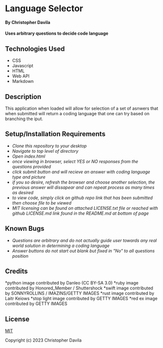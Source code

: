 #  Language Selector

####  By Christopher Davila

#### Uses arbitrary questions to decide code language

## Technologies Used

* CSS
* Javascript
* HTML
* Web API
* Markdown

## Description

This application when loaded will allow for selection of a set of asnwers that when submitted will return a coding language that one can try based on branching the iput.

## Setup/Installation Requirements

* _Clone this repository to your desktop_
* _Navigate to top level of directory_
* _Open index.html_
* _once viewing in browser, select YES or NO responses from the questions provided_
* _click submit button and will recieve an answer with coding language type and picture_
* _if you so desire, refresh the browser and choose another selection, the previous answer will dissapear and can repeat process as many times as desired_
* _to view code, simply click on github repo link that has been submitted then choose file to be viewed_
* _MIT licensing can be found on attached LICENSE.txt file or reached with github LICENSE.md link found in the README.md at bottom of page_


## Known Bugs

* _Questions are arbitrary and do not actually guide user towards any real world solution in determining a coding language_
* _Answer buttons do not start out blank but fixed in "No" to all questions position_

## Credits

*python image contributed by Danleo (CC BY-SA 3.0)
*ruby image contributed by Honored_Member / Shuttershock
*swift image contributed by SONNYROLLINS / IMAZINS/GETTY IMAGES
*rust image contributed by Laitr Keiows
*stop light image contributed by GETTY IMAGES
*red ex image contributed by GETTY IMAGES

## License

[MIT](https://github.com/ChrisRDavila/Language-Selector/blob/add-license-1/LICENSE.md)

Copyright (c) 2023 Christopher Davila
